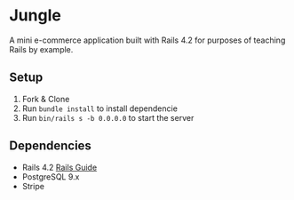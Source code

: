 # Jungle

A mini e-commerce application built with Rails 4.2 for purposes of teaching Rails by example.

## Setup

1. Fork & Clone
2. Run `bundle install` to install dependencie
3. Run `bin/rails s -b 0.0.0.0` to start the server

## Dependencies

* Rails 4.2 [Rails Guide](http://guides.rubyonrails.org/v4.2/)
* PostgreSQL 9.x
* Stripe
